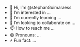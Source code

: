 - 👋 Hi, I’m @stephanGuimaraess
- 👀 I’m interested in ...
- 🌱 I’m currently learning ...
- 💞️ I’m looking to collaborate on ...
- 📫 How to reach me ...
- 😄 Pronouns: ...
- ⚡ Fun fact: ...

<!---
stephanGuimaraess/stephanGuimaraess is a ✨ special ✨ repository because its `README.md` (this file) appears on your GitHub profile.
You can click the Preview link to take a look at your changes.
--->
